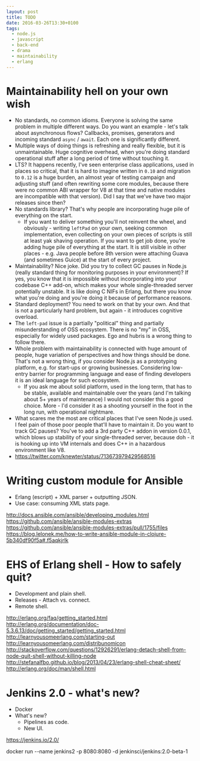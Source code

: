 ```yaml
---
layout: post
title: TODO
date: 2016-03-26T13:30+0100
tags:
  - node.js
  - javascript
  - back-end
  - drama
  - maintainability
  - erlang
---
```


<quote class="disclaimer"></quote>

# Maintainability hell on your own wish

- No standards, no common idioms. Everyone is solving the same problem in multiple different ways. Do you want an example - let's talk about asynchronous flows? Callbacks, promises, generators and incoming standard `async` / `await`. Each one is significantly different.
- Multiple ways of doing things is refreshing and really flexible, but it is unmaintainable. Huge cognitive overhead, when you're doing standard operational stuff after a long period of time without touching it.
- LTS? It happens recently, I've seen enterprise class applications, used in places so critical, that it is hard to imagine written in `0.10` and migration to `0.12` is a huge burden, an almost year of testing campaign and adjusting stuff (and often rewriting some core modules, because there were no common ABI wrapper for V8 at that time and native modules are incompatible with that version). Did I say that we've have two major releases since then?
- No standards library? That's why people are incorporating huge pile of everything on the start.
  - If you want to deliver something you'll not reinvent the wheel, and obviously - writing `leftPad` on your own, seeking common implementation, even collecting on your own pieces of scripts is still at least yak shaving operation. If you want to get job done, you're adding huge pile of everything at the start. It is still visible in other places - e.g. Java people before 8th version were attaching Guava (and sometimes Guice) at the start of every project.
- Maintainability? Nice joke. Did you try to collect GC pauses in Node.js (really standard thing for monitoring purposes in your environment)? If yes, you know that it is impossible without incorporating into your codebase C++ add-on, which makes your whole single-threaded server potentially unstable. It is like doing C NIFs in Erlang, but there you know what you're doing and you're doing it because of performance reasons.
- Standard deployment? You need to work on that by your own. And that is not a particularly hard problem, but again - it introduces cognitive overload.
- The `left-pad` issue is a partially "political" thing and partially misunderstanding of OSS ecosystem. There is no "my" in OSS, especially for widely used packages. Ego and hubris is a wrong thing to follow there.
- Whole problem with maintainability is connected with huge amount of people, huge variation of perspectives and how things should be done. That's not a wrong thing, if you consider Node.js as a prototyping platform, e.g. for start-ups or growing businesses. Considering low-entry barrier for programming language and ease of finding developers it is an ideal language for such ecosystem.
  - If you ask me about solid platform, used in the long term, that has to be stable, available and maintainable over the years (and I'm talking about 5+ years of maintenance) I would not consider this a good choice. More - I'd consider it as a shooting yourself in the foot in the long run, with operational nightmare.
- What scares me the most are critical places that I've seen Node.js used. I feel pain of those poor people that'll have to maintain it. Do you want to track GC pauses? You've to add a 3rd party C++ addon in version 0.0.1, which blows up stability of your single-threaded server, because doh - it is hooking up into VM internals and does C++ in a hazardous environment like V8.
- https://twitter.com/knewter/status/713673979429568516

# Writing custom module for Ansible

- Erlang (escript) + XML parser + outputting JSON.
- Use case: consuming XML stats page.

http://docs.ansible.com/ansible/developing_modules.html
https://github.com/ansible/ansible-modules-extras
https://github.com/ansible/ansible-modules-extras/pull/1755/files
https://blog.lelonek.me/how-to-write-ansible-module-in-clojure-5b340df90f5a#.f5aqkjrlk

# EHS of Erlang shell - How to safely quit?

- Development and plain shell.
- Releases - Attach vs. connect.
- Remote shell.

http://erlang.org/faq/getting_started.html
http://erlang.org/documentation/doc-5.3.6.13/doc/getting_started/getting_started.html
http://learnyousomeerlang.com/starting-out
http://learnyousomeerlang.com/distribunomicon
http://stackoverflow.com/questions/12926291/erlang-detach-shell-from-node-quit-shell-without-killing-node
http://stefanalfbo.github.io/blog/2013/04/23/erlang-shell-cheat-sheet/
http://erlang.org/doc/man/shell.html

# Jenkins 2.0 - what's new?

- Docker
- What's new?
  - Pipelines as code.
  - New UI.

https://jenkins.io/2.0/

docker run --name jenkins2 -p 8080:8080 -d jenkinsci/jenkins:2.0-beta-1
